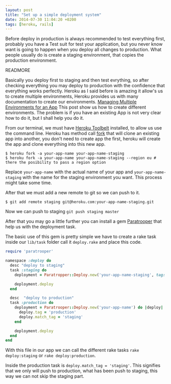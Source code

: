 ```yaml
---
layout: post
title: "Set up a simple deployment system"
date: 2014-07-30 11:04:20 +0200
tags: [heroku, rails]
---
```


Before deploy in production is always recommended to test everything first, probably you have a Test suit for test your application, but you never know want is going to happen when you deploy all changes to production.
What people usually do is create a staging environment, that copies the production environment.

READMORE

Basically you deploy first to staging and then test evrything, so after checking everything you may deploy to production with the confidence that everything works perfectly.
Heroku as I said before is amazing it allow's us to create multiple environments, Heroku provides us with many documentation to create our environments.
[Managing Multiple Environments for an App](https://devcenter.heroku.com/articles/multiple-environments) This post show us how to create different environments.
The problem is if you have an existing App is not very clear how to do it, but I shall help you do it.


From our terminal, we must have [Heroku Toolbelt](https://toolbelt.heroku.com/) installed, to allow us use the command line.
Heroku has method call [fork](https://devcenter.heroku.com/articles/fork-app) that will clone an existing app into another, you don't need to create app the first, heroku will create the app and clone everything into this new app.
```
$ heroku fork -a your-app-name your-app-name-staging
$ heroku fork -a your-app-name your-app-name-staging --region eu # there the posibility to pass a region option
```
Replace `your-app-name` with the actual name of your app and `your-app-name-staging` with the name for the staging environment you want.
This process might take some time.

After that we must add a new remote to git so we can push to it.
```
$ git add remote staging git@heroku.com:your-app-name-staging.git
```
Now we can push to staging `git push staging master`

After that you may go a little further you can install a gem [Paratrooper](https://github.com/mattpolito/paratrooper) that help us with the deployment task.

The basic use of this gem is pretty simple we have to create a rake task inside our `lib/task` folder call it `deploy.rake` and place this code.
```ruby
require 'paratrooper'

namespace :deploy do
  desc "deploy to staging"
  task :staging do
    deployment = Paratropper::Deploy.new('your-app-name-staging', tag: 'staging')

    deployment.deploy
  end

  desc  "deploy to production"
  task :production do
    deployment = Paratrooper::Deploy.new('your-app-name') do |deploy|
      deploy.tag = 'production'
      deploy.match_tag = 'staging'
    end

    deployment.deploy
  end
end
```

With this file in our app we can call the different rake tasks `rake deploy:staging` or `rake deploy:production`.

Inside the production task is `deploy.match_tag = 'staging'`. This signifies that we only will push to production, what has been push to staging, this way we can not skip the staging part.


